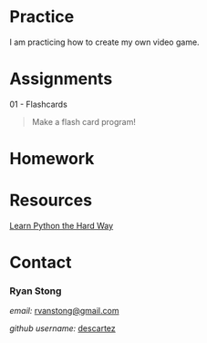# Practice

I am practicing how to create my own video game.

# Assignments

01 - Flashcards
  > Make a flash card program!

# Homework


# Resources

[Learn Python the Hard Way](https://learnpythonthehardway.org/book/)

# Contact

### Ryan Stong

_email:_ rvanstong@gmail.com

_github username:_ [descartez](https://github.com/descartez)